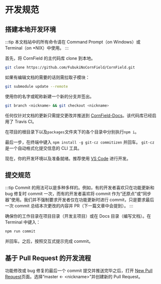 # 开发规范

## 搭建本地开发环境

:::tip
本文档站中的所有命令请在 Command Prompt（on Windows）或 Terminal（on \*NIX）中使用。
:::

首先，将 CornField 的主代码库 clone 到本地。

```sh
git clone https://github.com/FubukiNoCornField/CornField.git
```

如果有编辑文档的需要的话则需拉取子模块：

```sh
git submodule update --remote
```

使用你的名字或昵称新建一个新的分支并签出。

```sh
git branch <nickname> && git checkout <nickname>
```

任何仅针对文档的更新只需提交更改并推送到 [CornField-Docs](https://github.com/FubukiNoCornField/CornField-Docs)。该代码库已经启用了 Travis CI。

在项目的根目录下以及`packages`文件夹下的各个目录中分别执行`npm i`。

最后一步，在终端中键入 `npm install -g git-cz commitizen` 并回车。 `git-cz` 是一个自动格式化提交信息的 CLI 工具。

现在，你的开发环境以及准备就绪。推荐使用 [VS Code](https://code.visualstudio.com/) 进行开发。

## 提交规范

:::tip
Commit 的用法可以是多种多样的。例如，有的开发者喜欢只在功能更新和 bug 修复时 commit 一次，而有的开发者喜欢将 commit 作为“还原点”或“同步器”使用。我们并不强制要求开发者仅在功能更新时进行 commit，只是要求最后一次 commit 总结本次更改的内容并 PR（下一篇文章中会提到）。
:::

确保你的工作目录在项目目录（开发主项目）或在 Docs 目录（编写文档）。在 Terminal 中键入：

```sh
npm run commit
```

并回车。之后，按照交互式提示完成 commit。

## 基于 Pull Request 的开发流程

功能修改或 bug 修复的最后一个 commit 提交并推送完毕之后，打开 [New Pull Request](https://github.com/FubukiNoCornField/CornField/compare)页面。选择“master <- &lt;nickname&gt;”并创建新的 Pull Request。

